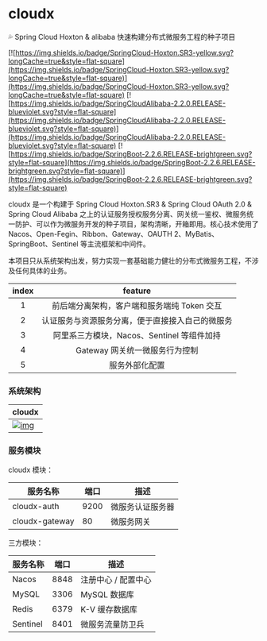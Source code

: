 # cloudx

💦 Spring Cloud Hoxton &amp; alibaba 快速构建分布式微服务工程的种子项目

[![https://img.shields.io/badge/SpringCloud-Hoxton.SR3-yellow.svg?longCache=true&style=flat-square](https://img.shields.io/badge/SpringCloud-Hoxton.SR3-yellow.svg?longCache=true&style=flat-square)](https://img.shields.io/badge/SpringCloud-Hoxton.SR3-yellow.svg?longCache=true&style=flat-square) [![https://img.shields.io/badge/SpringCloudAlibaba-2.2.0.RELEASE-blueviolet.svg?style=flat-square](https://img.shields.io/badge/SpringCloudAlibaba-2.2.0.RELEASE-blueviolet.svg?style=flat-square)](https://img.shields.io/badge/SpringCloudAlibaba-2.2.0.RELEASE-blueviolet.svg?style=flat-square) [![https://img.shields.io/badge/SpringBoot-2.2.6.RELEASE-brightgreen.svg?style=flat-square](https://img.shields.io/badge/SpringBoot-2.2.6.RELEASE-brightgreen.svg?style=flat-square)](https://img.shields.io/badge/SpringBoot-2.2.6.RELEASE-brightgreen.svg?style=flat-square) 

cloudx 是一个构建于 Spring Cloud Hoxton.SR3 & Spring Cloud OAuth 2.0 & Spring Cloud Alibaba 之上的认证服务授权服务分离、网关统一鉴权、微服务统一防护、可以作为微服务开发的种子项目，架构清晰，开箱即用。核心技术使用了 Nacos、Open-Fegin、Ribbon、Gateway、OAUTH 2、MyBatis、SpringBoot、Sentinel 等主流框架和中间件。

本项目只从系统架构出发，努力实现一套基础能力健壮的分布式微服务工程，不涉及任何具体的业务。

| index |                     feature                      |
| :---: | :----------------------------------------------: |
|   1   |   前后端分离架构，客户端和服务端纯 Token 交互    |
|   2   | 认证服务与资源服务分离，便于直接接入自己的微服务 |
|   3   |    阿里系三方模块，Nacos、Sentinel 等组件加持    |
|   4   |          Gateway 网关统一微服务行为控制          |
|   5   |                  服务外部化配置                  |

### 系统架构

| **cloudx**                                                   |
| ------------------------------------------------------------ |
| [![img](https://gitee.com/chachae/imgs/raw/master/cloudx/cloudx.png)](https://gitee.com/chachae/imgs/raw/master/cloudx/cloudx.png) |

### 服务模块

cloudx 模块：

| 服务名称       | 端口 | 描述             |
| -------------- | ---- | ---------------- |
| cloudx-auth    | 9200 | 微服务认证服务器 |
| cloudx-gateway | 80   | 微服务网关       |

三方模块：

| 服务名称 | 端口 | 描述                |
| -------- | ---- | ------------------- |
| Nacos    | 8848 | 注册中心 / 配置中心 |
| MySQL    | 3306 | MySQL 数据库        |
| Redis    | 6379 | K-V 缓存数据库      |
| Sentinel | 8401 | 微服务流量防卫兵    |
